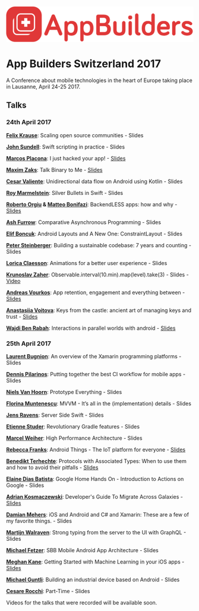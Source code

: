 <p align="center"><img src ="images/logo.png" width="600px"/></p>

# App Builders Switzerland 2017

A Conference about mobile technologies in the heart of Europe taking place in Lausanne, April 24-25 2017.

## Talks

### 24th April 2017

**[Felix Krause](https://twitter.com/krausefx)**: Scaling open source communities - Slides

**[John Sundell](https://twitter.com/johnsundell)**: Swift scripting in practice - Slides

**[Marcos Placona](http://twitter.com/marcos_placona)**: I just hacked your app! - [Slides](https://speakerdeck.com/mplacona/i-just-hacked-your-app-appbuilders-switzerland-2017)

**[Maxim Zaks](http://twitter.com/icex33)**: Talk Binary to Me - [Slides](https://www.slideshare.net/maximzaks/talk-binary-to-me)

**[Cesar Valiente](http://twitter.com/CesarValiente)**: Unidirectional data flow on Android using Kotlin - Slides

**[Roy Marmelstein](https://twitter.com/marmelroy)**: Silver Bullets in Swift - Slides

**[Roberto Orgiu](https://twitter.com/_tiwiz) & [Matteo Bonifazi](https://twitter.com/mbonifazi)**: BackendLESS apps: how and why - [Slides](https://www.slideshare.net/MatteoBonifazi/backendless-apps)

**[Ash Furrow](http://twitter.com/ashfurrow)**: Comparative Asynchronous Programming - Slides

**[Elif Boncuk](https://twitter.com/elifbon_)**: Android Layouts and A New One: ConstraintLayout - Slides

**[Peter Steinberger](https://twitter.com/steipete)**: Building a sustainable codebase: 7 years and counting - Slides

**[Lorica Claesson](https://twitter.com/lorica)**: Animations for a better user experience - Slides

**[Krunoslav Zaher](https://twitter.com/krunoslavzaher)**: Observable.interval(10.min).map(level).take(3) - Slides - [Video](https://www.youtube.com/watch?v=7fFiifnbCik)

**[Andreas Vourkos](https://twitter.com/vourkosa)**: App retention, engagement and everything between - [Slides](https://speakerdeck.com/vourkosa/app-retention-engagement-and-everything-between)

**[Anastasiia Voitova](http://twitter.com/vixentael)**: Keys from the castle: ancient art of managing keys and trust - [Slides](https://speakerdeck.com/vixentael/keys-from-the-castle-ancient-art-of-managing-keys-and-trust)

**[Wajdi Ben Rabah](http://twitter.com/wajdibenrabah)**: Interactions in parallel worlds with android - [Slides](https://speakerdeck.com/wajdibr/interactions-in-parallel-worlds-with-android)

### 25th April 2017

**[Laurent Bugnion](https://twitter.com/lbugnion)**: An overview of the Xamarin programming platforms - Slides

**[Dennis Pilarinos](https://twitter.com/dennispilarinos)**: Putting together the best CI workflow for mobile apps - Slides

**[Niels Van Hoorn](https://twitter.com/nvh)**: Prototype Everything - Slides

**[Florina Muntenescu](https://twitter.com/FMuntenescu)**: MVVM - It’s all in the (implementation) details - Slides

**[Jens Ravens](https://twitter.com/jensravens)**: Server Side Swift - Slides

**[Etienne Studer](http://twitter.com/etiennestuder)**: Revolutionary Gradle features - Slides

**[Marcel Weiher](https://twitter.com/mpweiher)**: High Performance Architecture - Slides

**[Rebecca Franks](https://twitter.com/riggaroo)**: Android Things - The IoT platform for everyone - [Slides](https://speakerdeck.com/riggaroo/android-things-the-iot-platform-for-everyone-app-builders-switzerland)

**[Benedikt Terhechte](http://twitter.com/terhechte)**: Protocols with Associated Types: When to use them and how to avoid their pitfalls - [Slides](https://speakerdeck.com/terhechte/protocols-with-associated-types-when-to-use-them-and-how-to-avoid-their-pitfalls)

**[Elaine Dias Batista](http://twitter.com/elainedbatista)**: Google Home Hands On - Introduction to Actions on Google - Slides

**[Adrian Kosmaczewski](http://twitter.com/akosma)**: Developer's Guide To Migrate Across Galaxies - [Slides](https://speakerdeck.com/akosma/developer-guide-to-migrate-accross-galaxies)

**[Damian Mehers](https://twitter.com/damianmehers)**: iOS and Android and C# and Xamarin: These are a few of my favorite things. - Slides

**[Martijn Walraven](https://twitter.com/martijnwalraven)**: Strong typing from the server to the UI with GraphQL - Slides

**[Michael Fetzer](https://twitter.com/m_fetzer)**: SBB Mobile Android App Architecture - Slides

**[Meghan Kane](https://twitter.com/meghafon)**: Getting Started with Machine Learning in your iOS apps - [Slides](https://speakerdeck.com/meghaphone/getting-started-with-machine-learning-in-your-ios-apps)

**[Michael Guntli](#)**: Building an industrial device based on Android - Slides

**[Cesare Rocchi](http://twitter.com/_funkyboy)**: Part-Time - Slides

Videos for the talks that were recorded will be available soon.
